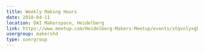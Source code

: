 ```yaml
---
title: Weekly Making Hours
date: 2018-04-11
location: DAI Makerspace, Heidelberg
link: https://www.meetup.com/Heidelberg-Makers-Meetup/events/xtqvnlyxgbpb/
usergroup: makershd
type: usergroup
---
```

